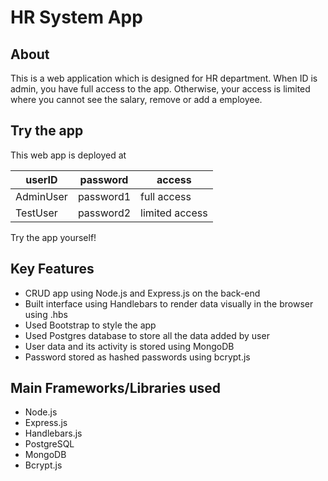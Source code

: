# HR System App
## About
This is a web application which is designed for HR department.
When ID is admin, you have full access to the app. Otherwise, your access is limited where you cannot see the salary, remove or add a employee.

## Try the app

This web app is deployed at 

| userID | password | access | 
|---|---|---|
| AdminUser | password1 | full access |
| TestUser | password2 | limited access |

Try the app yourself!

## Key Features

- CRUD app using Node.js and Express.js on the back-end
- Built interface using Handlebars to render data visually in the browser using .hbs
- Used Bootstrap to style the app
- Used Postgres database to store all the data added by user
- User data and its activity is stored using MongoDB
- Password stored as hashed passwords using bcrypt.js

## Main Frameworks/Libraries used

- Node.js
- Express.js
- Handlebars.js
- PostgreSQL
- MongoDB
- Bcrypt.js